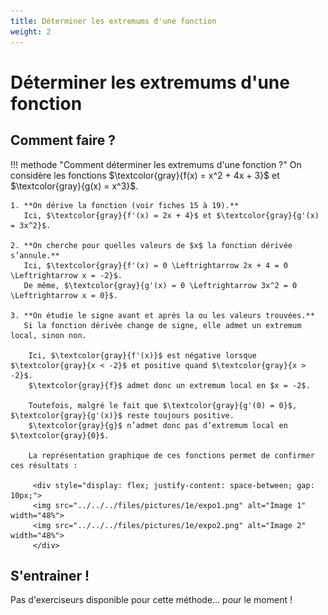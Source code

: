 ```yaml
---
title: Déterminer les extremums d'une fonction
weight: 2
---
```


# Déterminer les extremums d'une fonction

## Comment faire ?

!!! methode "Comment déterminer les extremums d'une fonction ?"
    On considère les fonctions $\textcolor{gray}{f(x) = x^2 + 4x + 3}$ et $\textcolor{gray}{g(x) = x^3}$.

    1. **On dérive la fonction (voir fiches 15 à 19).**  
       Ici, $\textcolor{gray}{f'(x) = 2x + 4}$ et $\textcolor{gray}{g'(x) = 3x^2}$.

    2. **On cherche pour quelles valeurs de $x$ la fonction dérivée s’annule.**  
       Ici, $\textcolor{gray}{f'(x) = 0 \Leftrightarrow 2x + 4 = 0 \Leftrightarrow x = -2}$.  
       De même, $\textcolor{gray}{g'(x) = 0 \Leftrightarrow 3x^2 = 0 \Leftrightarrow x = 0}$.

    3. **On étudie le signe avant et après la ou les valeurs trouvées.**  
       Si la fonction dérivée change de signe, elle admet un extremum local, sinon non. 

        Ici, $\textcolor{gray}{f'(x)}$ est négative lorsque $\textcolor{gray}{x < -2}$ et positive quand $\textcolor{gray}{x > -2}$.  
        $\textcolor{gray}{f}$ admet donc un extremum local en $x = -2$.  

        Toutefois, malgré le fait que $\textcolor{gray}{g'(0) = 0}$, $\textcolor{gray}{g'(x)}$ reste toujours positive.  
        $\textcolor{gray}{g}$ n’admet donc pas d’extremum local en $\textcolor{gray}{0}$.  

        La représentation graphique de ces fonctions permet de confirmer ces résultats :  

         <div style="display: flex; justify-content: space-between; gap: 10px;">
         <img src="../../../files/pictures/1e/expo1.png" alt="Image 1" width="48%">
         <img src="../../../files/pictures/1e/expo2.png" alt="Image 2" width="48%">
         </div>

    

## S'entrainer !

Pas d'exerciseurs disponible pour cette méthode... pour le moment !